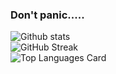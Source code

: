 ### Don't panic.....

![Github stats](https://github-readme-stats.vercel.app/api?username=sanatanadhrm&show_icons=true&theme=midnight-purple)<br>
![GitHub Streak](https://github-readme-streak-stats.herokuapp.com?user=sanatanadhrm&theme=midnight-purple)<br>
![Top Languages Card](https://github-readme-stats.vercel.app/api/top-langs/?username=sanatanadhrm&layout=compact&theme=midnight-purple)<br>

